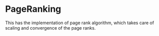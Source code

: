 # PageRanking

This has the implementation of page rank algorithm, which takes care of scaling and convergence of the page ranks.  
